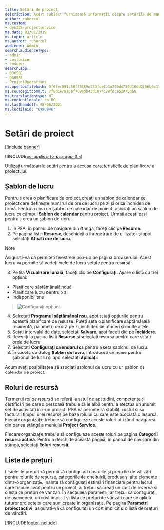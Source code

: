 ```yaml
---
title: Setări de proiect
description: Acest subiect furnizează informații despre setările de management de proiect.
author: ruhercul
ms.custom:
- dyn365-projectservice
ms.date: 03/01/2019
ms.topic: article
ms.author: ruhercul
audience: Admin
search.audienceType:
- admin
- customizer
- enduser
search.app:
- D365CE
- D365PS
- ProjectOperations
ms.openlocfilehash: 5f6fec091c50f35589e333fce4b3a296dd736d10dd2f56b6c11209a55b493836
ms.sourcegitcommit: 7f8d1e7a16af769adb43d1877c28fdce53975db8
ms.translationtype: HT
ms.contentlocale: ro-RO
ms.lasthandoff: 08/06/2021
ms.locfileid: "6996946"
---
```

# <a name="project-settings"></a>Setări de proiect

[!include [banner](../includes/psa-now-project-operations.md)]

[!INCLUDE[cc-applies-to-psa-app-3.x](../includes/cc-applies-to-psa-app-3x.md)]

Utilizați următoarele setări pentru a accesa caracteristicile de planificare a proiectului.

## <a name="work-template"></a>Șablon de lucru

Pentru a crea o planificare de proiect, creați un șablon de calendar de proiect care definește numărul de ore de lucru pe zi și orice închideri de firmă. Pentru a crea un șablon de calendar de proiect, asociați un șablon de lucru cu câmpul **Șablon de calendar** pentru proiect. Urmați acești pași pentru a crea un șablon de lucru.

1. În PSA, în panoul de navigare din stânga, faceți clic pe **Resurse**. 
2. Pe pagina listei **Resurse**, deschideți o înregistrare de utilizator și apoi selectați **Afișați ore de lucru**.

  > [!NOTE]
  > Asigurați-vă că permiteți ferestrele pop-up pe pagina browserului. Acest lucru vă permite să vedeți orele de lucru setate pentru resursă.
  
3. Pe fila **Vizualizare lunară**, faceți clic pe **Configurați**. Apare o listă cu trei opțiuni: 

  - Planificare săptămânală nouă
  - Planificare lucru pentru o zi
  - Indisponibilitate

> ![Configurați opțiuni.](media/project-13.png)

4. Selectați **Programul săptămânal nou**, apoi setați opțiunile pentru această planificare de resurse. Puteți seta o planificare săptămânală recurentă, parametri de oră pe zi, închideri de afaceri și multe altele.
5. Setați intervalul de date, selectați **Salvare**, apoi faceți clic pe **Închidere**. 
6. Reveniți la pagina listă **Resurse** și selectați resursa pentru care setați orele de lucru. 
7. Selectați **Configurați calendarul ca** pentru a seta șablonul de lucru. 
8. În caseta de dialog **Șablon de lucru**, introduceți un nume pentru șablonul de lucru și apoi selectați **Aplicați**. 

Acum aveți posibilitatea să asociați șablonul de lucru cu un șablon de calendar de proiect.

## <a name="resource-roles"></a>Roluri de resursă

Termenul *rol de resursă* se referă la setul de aptitudini, competențe și certificări pe care o persoană trebuie să le aibă pentru a efectua un anumit set de activități într-un proiect. PSA vă permite să stabiliți costul și să facturați timpul unei resurse pe baza rolului cu care este asociată o resursă. Fiecare organizație trebuie să configureze aceste roluri utilizând navigarea din partea stângă a meniului **Project Service**.

Fiecare organizație trebuie să configureze aceste roluri pe pagina **Categorii resursă activă**. Pentru a deschide această pagină, în panoul de navigare din stânga, selectați **Roluri resursă**.

## <a name="price-lists"></a>Liste de prețuri

Listele de prețuri vă permit să configurați costurile și prețurile de vânzări pentru rolurile de resurse, categoriile de cheltuieli, produse și alte elemente dintr-o organizație. Înainte să configurați estimări financiare pentru lucrul care trebuie livrat pentru un proiect, ar trebui să creați un cost de rezervă și o listă de prețuri de vânzări. În secțiunea parametri, ar trebui să configurați, de asemenea, un cost implicit și lista de prețuri de vânzări care se aplică tuturor proiectelor care sunt create în organizație. Pe pagina **Parametri proiect activi**, asigurați-vă că configurați un cost implicit și o listă de prețuri de vânzări.


[!INCLUDE[footer-include](../includes/footer-banner.md)]